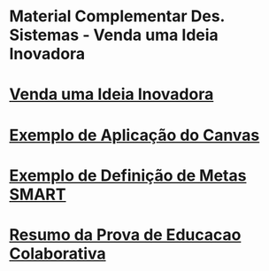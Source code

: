 # Material Complementar Des. Sistemas - Venda uma Ideia Inovadora

# [Venda uma Ideia Inovadora](https://docs.google.com/presentation/d/1TkfwgcsNGeerctfWxV0DbTlnn8ujM0KY8OKwtzRSOeg/edit?usp=sharing)
# [Exemplo de Aplicação do Canvas](https://docs.google.com/document/d/1cvaQ5LMnclyIWeka_fNDWIJvEYUQM8NaEPeOaLq9Z1w/edit?usp=sharing)
# [Exemplo de Definição de Metas SMART](https://docs.google.com/document/d/1WCmLqn36Wjv9leOliRW7zueQnE_I941Jhsq8vxJWRkw/edit?usp=sharing)
# [Resumo da Prova de Educacao Colaborativa](https://docs.google.com/document/d/1OjyOVsSUMdJIki1uA4X6KpKnURRdraJDxzot_WNTxqc/edit?usp=sharing)



